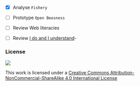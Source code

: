 - [x] Analyse `Fishery`
- [ ] Prototype `Open Beesness`
- [ ] Review Web literacies
- [ ] Review [I do and I understand](http://blog.ncase.me/i-do-and-i-understand/)- 


### License

[![](https://i.creativecommons.org/l/by-nc-sa/4.0/88x31.png)](http://creativecommons.org/licenses/by-nc-sa/4.0)

This work is licensed under a [Creative Commons Attribution-NonCommercial-ShareAlike 4.0 International License](http://creativecommons.org/licenses/by-nc-sa/4.0)
